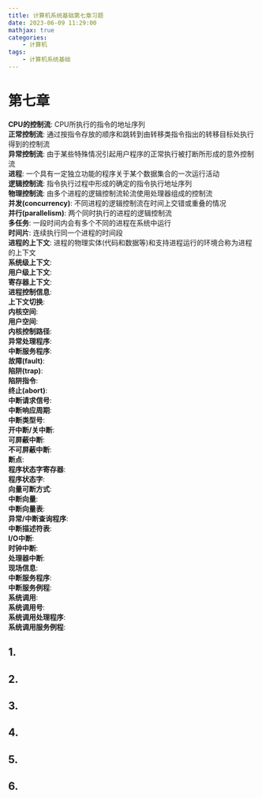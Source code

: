 ```yaml
---
title: 计算机系统基础第七章习题
date: 2023-06-09 11:29:00
mathjax: true
categories:
    - 计算机
tags:
    - 计算机系统基础
---
```


# 第七章
**CPU的控制流**: CPU所执行的指令的地址序列  
**正常控制流**: 通过按指令存放的顺序和跳转到由转移类指令指出的转移目标处执行得到的控制流  
**异常控制流**: 由于某些特殊情况引起用户程序的正常执行被打断所形成的意外控制流  
**进程**: 一个具有一定独立功能的程序关于某个数据集合的一次运行活动  
**逻辑控制流**: 指令执行过程中形成的确定的指令执行地址序列  
**物理控制流**: 由多个进程的逻辑控制流轮流使用处理器组成的控制流   
**并发(concurrency)**: 不同进程的逻辑控制流在时间上交错或重叠的情况  
**并行(parallelism)**: 两个同时执行的进程的逻辑控制流  
**多任务**: 一段时间内会有多个不同的进程在系统中运行  
**时间片**: 连续执行同一个进程的时间段  
**进程的上下文**: 进程的物理实体(代码和数据等)和支持进程运行的环境合称为进程的上下文  
**系统级上下文**:  
**用户级上下文**:  
**寄存器上下文**:  
**进程控制信息**:  
**上下文切换**:  
**内核空间**:  
**用户空间**:  
**内核控制路径**:  
**异常处理程序**:  
**中断服务程序**:  
**故障(fault)**:  
**陷阱(trap)**:  
**陷阱指令**:  
**终止(abort)**:  
**中断请求信号**:  
**中断响应周期**:  
**中断类型号**:  
**开中断/关中断**:  
**可屏蔽中断**:  
**不可屏蔽中断**:  
**断点**:  
**程序状态字寄存器**:  
**程序状态字**:  
**向量可断方式**:  
**中断向量**:  
**中断向量表**:  
**异常/中断查询程序**:  
**中断描述符表**:  
**I/O中断**:  
**时钟中断**:  
**处理器中断**:  
**现场信息**:  
**中断服务程序**:  
**中断服务例程**:  
**系统调用**:  
**系统调用号**:  
**系统调用处理程序**:  
**系统调用服务例程**:  

## 1.

## 2.

## 3.

## 4.

## 5.

## 6.
